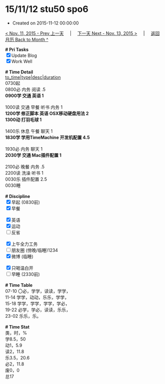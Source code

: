 # 15/11/12 stu50 spo6

- Created on 2015-11-12 00:00:00

[< Nov. 11, 2015 - Prev 上一天](/_archived/lifelogs/2015/11/d11.md) &nbsp; &nbsp; | &nbsp; &nbsp; [下一天 Next - Nov. 13, 2015 >](/_archived/lifelogs/2015/11/d13.md) &nbsp; &nbsp; |  &nbsp; &nbsp; [返回月历 Back to Month ^](/_archived/lifelogs/2015/11/index.md)
<br/><div><b># Pri Tasks</b></div><div><input checked="true" type="checkbox"/>Update Blog</div><div><input checked="true" type="checkbox"/>Work Well</div><div><br/></div><div><b># Time Detail</b></div><div><u>to_time|type|desc|duration</u></div><div>0730起</div><div>0800必 内务 阅读 .5</div><div><b>0900学 交通 英语 1</b></div><div><br/></div><div>1000读 交通 早餐 听书 内务 1</div><div><b>1200学 修正脚本 英语 OSX移动硬盘用法 2</b></div><div><b>1300动 打羽毛球 1</b></div><div><br/></div><div>1400乐 休息 午餐 聊天 1</div><div><b>1830学 学用TimeMachine 开发机配置 4.5</b></div><div><br/></div><div>1930必 内务 聊天 1</div><div><b>2030学 交通 Mac插件配置 1</b></div><div><br/></div><div>2100必 晚餐 内务 .5</div><div>2200读 洗澡 听书 1</div><div>0030乐 插件配置 2.5</div><div>0030睡</div><div><br/></div><div><b># Discipline</b></div><div><input checked="true" type="checkbox"/>早起 (0830前)</div><div><input checked="true" type="checkbox"/>早餐</div><div><br/></div><div><input checked="true" type="checkbox"/>英语</div><div><input checked="true" type="checkbox"/>运动</div><div><input type="checkbox"/>反省</div><div><br/></div><div><input checked="true" type="checkbox"/>上午全力工务</div><div><input type="checkbox"/>朋友圈 (傍晚/临睡)1234</div><div><input checked="true" type="checkbox"/>微博 (临睡)</div><div><br/></div><div><input checked="true" type="checkbox"/>只喝温白开</div><div><input type="checkbox"/>早睡 (2330前)</div><div><br/></div><div><b># Time Table</b></div><div>07-10 〇必，学学，读读，学学，</div><div>11-14 学学，动动，乐乐，学学，</div><div>15-18 学学，学学，学学，学必，</div><div>19-22 必学，学必，读读，乐乐，</div><div>23-02 乐乐，乐。</div><div><br/></div><div><b># Time Stat</b></div><div>类，时，%</div><div>学8.5，50</div><div>动1，5.9</div><div>读2，11.8</div><div>乐3.5，20.6</div><div>必2，11.8</div><div>废0，0</div><div>总17</div>
